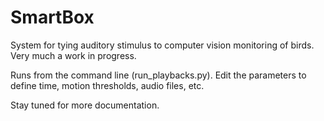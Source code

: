 # SmartBox
System for tying auditory stimulus to computer vision monitoring of birds. Very much a work in progress. 

Runs from the command line (run_playbacks.py). 
Edit the parameters to define time, motion thresholds, audio files, etc. 

Stay tuned for more documentation. 
